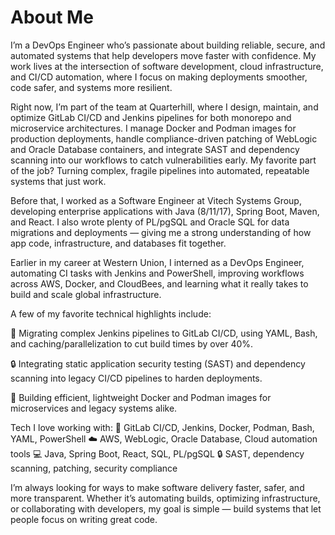 # About Me

I’m a DevOps Engineer who’s passionate about building reliable, secure, and automated systems that help developers move faster with confidence. My work lives at the intersection of software development, cloud infrastructure, and CI/CD automation, where I focus on making deployments smoother, code safer, and systems more resilient.

Right now, I’m part of the team at Quarterhill, where I design, maintain, and optimize GitLab CI/CD and Jenkins pipelines for both monorepo and microservice architectures. I manage Docker and Podman images for production deployments, handle compliance-driven patching of WebLogic and Oracle Database containers, and integrate SAST and dependency scanning into our workflows to catch vulnerabilities early. My favorite part of the job? Turning complex, fragile pipelines into automated, repeatable systems that just work.

Before that, I worked as a Software Engineer at Vitech Systems Group, developing enterprise applications with Java (8/11/17), Spring Boot, Maven, and React. I also wrote plenty of PL/pgSQL and Oracle SQL for data migrations and deployments — giving me a strong understanding of how app code, infrastructure, and databases fit together.

Earlier in my career at Western Union, I interned as a DevOps Engineer, automating CI tasks with Jenkins and PowerShell, improving workflows across AWS, Docker, and CloudBees, and learning what it really takes to build and scale global infrastructure.

A few of my favorite technical highlights include:

🚀 Migrating complex Jenkins pipelines to GitLab CI/CD, using YAML, Bash, and caching/parallelization to cut build times by over 40%.

🔒 Integrating static application security testing (SAST) and dependency scanning into legacy CI/CD pipelines to harden deployments.

🧰 Building efficient, lightweight Docker and Podman images for microservices and legacy systems alike.

Tech I love working with:
🧱 GitLab CI/CD, Jenkins, Docker, Podman, Bash, YAML, PowerShell
☁️ AWS, WebLogic, Oracle Database, Cloud automation tools
💻 Java, Spring Boot, React, SQL, PL/pgSQL
🔒 SAST, dependency scanning, patching, security compliance

I’m always looking for ways to make software delivery faster, safer, and more transparent. Whether it’s automating builds, optimizing infrastructure, or collaborating with developers, my goal is simple — build systems that let people focus on writing great code.

<!--
**rjnadwod/rjnadwod** is a ✨ _special_ ✨ repository because its `README.md` (this file) appears on your GitHub profile.

Here are some ideas to get you started:

- 🔭 I’m currently working on ...
- 🌱 I’m currently learning ...
- 👯 I’m looking to collaborate on ...
- 🤔 I’m looking for help with ...
- 💬 Ask me about ...
- 📫 How to reach me: ...
- 😄 Pronouns: ...
- ⚡ Fun fact: ...
-->
